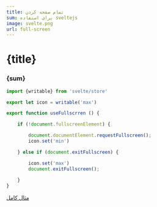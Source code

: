 ```yaml
---
title: تمام صفحه کردن
sum: برای استفاده sveltejs
image: svelte.png
url: full-screen
---
```

# {title}
### {sum}


```js
import {writable} from 'svelte/store'

export let icon = writable('max')

export function useFullscrren () {

    if (!document.fullscreenElement) {

        document.documentElement.requestFullscreen();
        icon.set('min')

    } else if (document.exitFullscreen) {

        icon.set('max')
        document.exitFullscreen();
   
    }
}
```
[مثال کامل](https://github.com/alirezamirzadeh/crypto/blob/main/src/stores/fullscreen.js)
